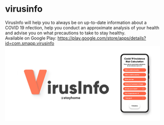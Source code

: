 # virusinfo
VirusInfo will help you to always be on up-to-date information about a COVID 19 nfection, help you conduct an approximate analysis of your health and advise you on what precautions to take to stay healthy.</br>
Available on Google Play:
https://play.google.com/store/apps/details?id=com.smapp.virusinfo
![Logo](https://github.com/khametamaksim/virusinfo/raw/master/logopop.png)
